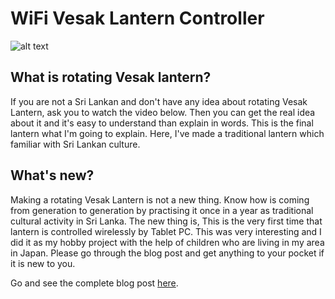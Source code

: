# WiFi Vesak Lantern Controller

![alt text](http://static.jp.technologyweuse.com/i/22/1.jpg)

## What is rotating Vesak lantern?
If you are not a Sri Lankan and don't have any idea about rotating Vesak Lantern, ask you to watch the video below. Then you can get the real idea about it and it's easy to understand than explain in words. This is the final lantern what I'm going to explain. Here, I've made a traditional lantern which familiar with Sri Lankan culture.

## What's new?
Making a rotating Vesak Lantern is not a new thing. Know how is coming from generation to generation by practising it once in a year as traditional cultural activity in Sri Lanka. The new thing is, This is the very first time that lantern is controlled wirelessly by Tablet PC. This was very interesting and I did it as my hobby project with the help of children who are living in my area in Japan. Please go through the blog post and get anything to your pocket if it is new to you.

Go and see the complete blog post [here](http://www.technologyweuse.com/wifi-vesak-lantern-controller).
